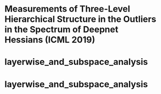 # Measurements of Three-Level Hierarchical Structure in the Outliers in the Spectrum of Deepnet Hessians (ICML 2019)




# layerwise_and_subspace_analysis
# layerwise_and_subspace_analysis
